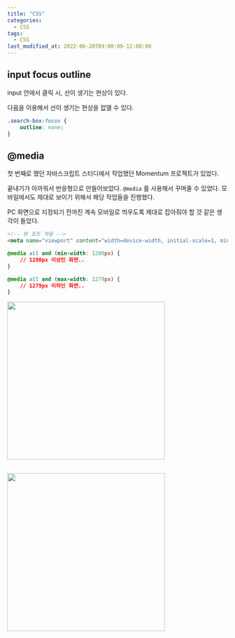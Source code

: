 ```yaml
---
title: "CSS"
categories:
  - CSS
tags:
  - CSS
last_modified_at: 2022-06-20T09:00:00-12:00:00
---
```


## input focus outline

input 안에서 클릭 시, 선이 생기는 현상이 있다.

다음을 이용해서 선이 생기는 현상을 없앨 수 있다.

```css
.search-box:focus {
    outline: none;
}
```

## @media

첫 번째로 했던 자바스크립트 스터디에서 작업했던 Momentum 프로젝트가 있었다.

끝내기가 아까워서 반응형으로 만들어보았다. `@media` 를 사용해서 꾸며줄 수 있었다. 모바일에서도 제대로 보이기 위해서 해당 작업들을 진행했다.

PC 화면으로 지정되기 전까진 계속 모바일로 띄우도록 제대로 잡아줘야 할 것 같은 생각이 들었다.

```html
<!-- 뷰 포트 적용 -->
<meta name="viewport" content="width=device-width, initial-scale=1, minimum-scale=1" />
```

```css
@media all and (min-width: 1280px) {
    // 1280px 이상인 화면..
}

@media all and (max-width: 1279px) {
    // 1279px 이하인 화면..
}
```

<img src="/assets/images/TIL/2022-06-20-1.PNG" width="360"><br><br>

<img src="/assets/images/TIL/2022-06-20-2.PNG" width="360">